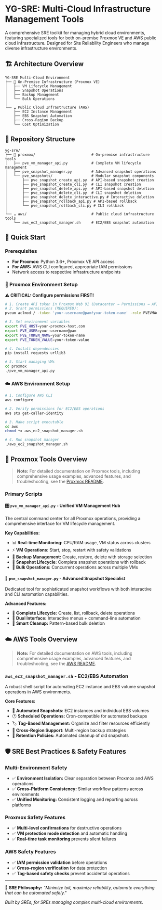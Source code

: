 # YG-SRE: Multi-Cloud Infrastructure Management Tools

A comprehensive SRE toolkit for managing hybrid cloud environments, featuring specialized tools for both on-premise Proxmox VE and AWS public cloud infrastructure. Designed for Site Reliability Engineers who manage diverse infrastructure environments.

## 🏗️ Architecture Overview

```
YG-SRE Multi-Cloud Environment
├── 🏢 On-Premise Infrastructure (Proxmox VE)
│   ├── VM Lifecycle Management
│   ├── Snapshot Operations
│   ├── Backup Management
│   └── Bulk Operations
│
└── ☁️ Public Cloud Infrastructure (AWS)
    ├── EC2 Instance Management
    ├── EBS Snapshot Automation
    ├── Cross-Region Backup
    └── Cost Optimization
```

## 📂 Repository Structure

```
yg-sre/
├── 🏢 proxmox/                          # On-premise infrastructure tools
│   ├── pve_vm_manager_api.py           # Complete VM lifecycle management
│   ├── pve_snapshot_manager.py         # Advanced snapshot operations
│   └── pve_snapshots/                  # Modular snapshot components
│       ├── pve_snapshot_create_api.py  # API-based snapshot creation
│       ├── pve_snapshot_create_cli.py  # CLI snapshot creation
│       ├── pve_snapshot_delete_api.py  # API-based snapshot deletion
│       ├── pve_snapshot_delete_cli.py  # CLI snapshot deletion
│       ├── pve_snapshot_delete_interactive.py # Interactive deletion
│       ├── pve_snapshot_rollback_api.py # API-based rollback
│       └── pve_snapshot_rollback_cli.py # CLI rollback
│
└── ☁️ aws/                              # Public cloud infrastructure tools
    └── aws_ec2_snapshot_manager.sh     # EC2/EBS snapshot automation
```

## 🚀 Quick Start

### Prerequisites
- **For Proxmox:** Python 3.6+, Proxmox VE API access
- **For AWS:** AWS CLI configured, appropriate IAM permissions
- Network access to respective infrastructure endpoints

### 🏢 Proxmox Environment Setup

**⚠️ CRITICAL: Configure permissions FIRST!**

```bash
# 1. Create API token in Proxmox Web UI (Datacenter → Permissions → API Tokens)
# 2. Grant permissions (REQUIRED):
pveum aclmod / -token 'your-username@pam!your-token-name' -role PVEVMAdmin

# 3. Set environment variables
export PVE_HOST=your-proxmox-host.com
export PVE_USER=your-username@pam
export PVE_TOKEN_NAME=your-token-name
export PVE_TOKEN_VALUE=your-token-value

# 4. Install dependencies
pip install requests urllib3

# 5. Start managing VMs
cd proxmox
./pve_vm_manager_api.py
```

### ☁️ AWS Environment Setup

```bash
# 1. Configure AWS CLI
aws configure

# 2. Verify permissions for EC2/EBS operations
aws sts get-caller-identity

# 3. Make script executable
cd aws
chmod +x aws_ec2_snapshot_manager.sh

# 4. Run snapshot manager
./aws_ec2_snapshot_manager.sh
```

## 🏢 Proxmox Tools Overview

> **Note:** For detailed documentation on Proxmox tools, including comprehensive usage examples, advanced features, and troubleshooting, see the [Proxmox README](./proxmox/README.md).

### Primary Scripts

#### 🎛️ `pve_vm_manager_api.py` - Unified VM Management Hub
The central command center for all Proxmox operations, providing a comprehensive interface for VM lifecycle management.

**Key Capabilities:**
- 📊 **Real-time Monitoring:** CPU/RAM usage, VM status across clusters
- ⚡ **VM Operations:** Start, stop, restart with safety validations
- 💾 **Backup Management:** Create, restore, delete with storage selection
- 📸 **Snapshot Lifecycle:** Complete snapshot operations with rollback
- 🚀 **Bulk Operations:** Concurrent operations across multiple VMs

#### 📸 `pve_snapshot_manager.py` - Advanced Snapshot Specialist
Dedicated tool for sophisticated snapshot workflows with both interactive and CLI automation capabilities.

**Advanced Features:**
- 🔄 **Complete Lifecycle:** Create, list, rollback, delete operations
- 📝 **Dual Interface:** Interactive menus + command-line automation
- 🧹 **Smart Cleanup:** Pattern-based bulk deletion

## ☁️ AWS Tools Overview

> **Note:** For detailed documentation on AWS tools, including comprehensive usage examples, advanced features, and troubleshooting, see the [AWS README](./aws/README.md).

### `aws_ec2_snapshot_manager.sh` - EC2/EBS Automation

A robust shell script for automating EC2 instance and EBS volume snapshot operations in AWS environments.

**Core Features:**
- 📸 **Automated Snapshots:** EC2 instances and individual EBS volumes
- 🕐 **Scheduled Operations:** Cron-compatible for automated backups
- 🏷️ **Tag-Based Management:** Organize and filter resources efficiently
- 🔄 **Cross-Region Support:** Multi-region backup strategies
- 🧹 **Retention Policies:** Automated cleanup of old snapshots

## 🛡️ SRE Best Practices & Safety Features

### Multi-Environment Safety
- ✅ **Environment Isolation:** Clear separation between Proxmox and AWS operations
- ✅ **Cross-Platform Consistency:** Similar workflow patterns across environments
- ✅ **Unified Monitoring:** Consistent logging and reporting across platforms

### Proxmox Safety Features
- ✅ **Multi-level confirmations** for destructive operations
- ✅ **VM protection mode detection** and automatic handling
- ✅ **Real-time task monitoring** prevents silent failures

### AWS Safety Features
- ✅ **IAM permission validation** before operations
- ✅ **Cross-region verification** for data protection
- ✅ **Tag-based safety checks** prevent accidental operations

---

**🎯 SRE Philosophy:** *"Minimize toil, maximize reliability, automate everything that can be automated safely."*

*Built by SREs, for SREs managing complex multi-cloud environments.*
